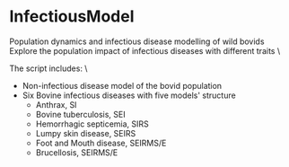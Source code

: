 # InfectiousModel
 Population dynamics and infectious disease modelling of wild bovids  \
 Explore the population impact of infectious diseases with different traits  \
 
 The script includes:  \
 * Non-infectious disease model of the bovid population
 * Six Bovine infectious diseases with five models' structure 
   + Anthrax, SI
   + Bovine tuberculosis, SEI
   + Hemorrhagic septicemia, SIRS
   + Lumpy skin disease, SEIRS
   + Foot and Mouth disease, SEIRMS/E
   + Brucellosis, SEIRMS/E
